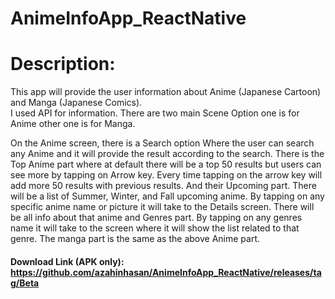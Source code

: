 # AnimeInfoApp_ReactNative
# Description:  
This app will provide the user information about Anime (Japanese Cartoon) and Manga (Japanese Comics).  
I used API for information. There are two main Scene Option one is for Anime other one is for Manga.  
  
On the Anime screen, there is a Search option Where the user can search any Anime and it will provide the result according to the search. There is the Top Anime part where at default there will be a top 50 results but users can see more by tapping on Arrow key. Every time tapping on the arrow key will add more 50 results with previous results. And their Upcoming part. There will be a list of Summer, Winter, and Fall upcoming anime. By tapping on any specific anime name or picture it will take to the Details screen. There will be all info about that anime and Genres part. By tapping on any genres name it will take to the screen where it will show the list related to that genre. The manga part is the same as the above Anime part.

#### Download Link (APK only): https://github.com/azahinhasan/AnimeInfoApp_ReactNative/releases/tag/Beta 
